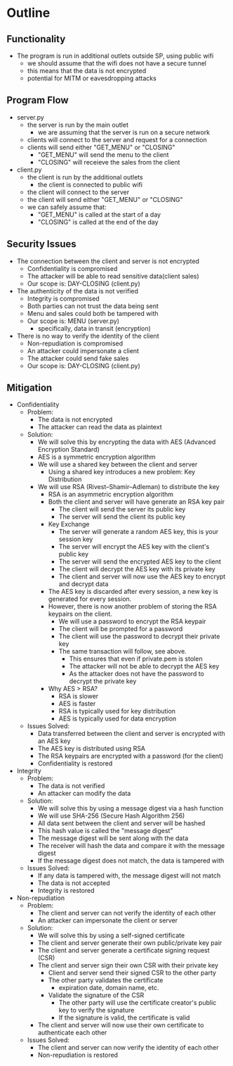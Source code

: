 Outline 
=======
## Functionality
- The program is run in additional outlets outside SP, using public wifi
    - we should assume that the wifi does not have a secure tunnel
    - this means that the data is not encrypted
    - potential for MITM or eavesdropping attacks
## Program Flow
- server.py
    - the server is run by the main outlet
        - we are assuming that the server is run on a secure network
    - clients will connect to the server and request for a connection
    - clients will send either "GET_MENU" or "CLOSING"
        - "GET_MENU" will send the menu to the client
        - "CLOSING" will receieve the sales from the client
- client.py 
    - the client is run by the additional outlets
        - the client is connected to public wifi
    - the client will connect to the server
    - the client will send either "GET_MENU" or "CLOSING"
    - we can safely assume that:
        - "GET_MENU" is called at the start of a day
        - "CLOSING" is called at the end of the day
## Security Issues  
- The connection between the client and server is not encrypted
    - Confidentiality is compromised
    - The attacker will be able to read sensitive data(client sales)
    - Our scope is: DAY-CLOSING (client.py)
- The authenticity of the data is not verified
    - Integrity is compromised
    - Both parties can not trust the data being sent
    - Menu and sales could both be tampered with
    - Our scope is: MENU (server.py)
        - specifically, data in transit (encryption)
- There is no way to verify the identity of the client
    - Non-repudiation is compromised
    - An attacker could impersonate a client
    - The attacker could send fake sales
    - Our scope is: DAY-CLOSING (client.py)
## Mitigation
- Confidentiality
    - Problem:
        - The data is not encrypted
        - The attacker can read the data as plaintext
    - Solution:
        - We will solve this by encrypting the data with AES (Advanced Encryption Standard)
        - AES is a symmetric encryption algorithm
        - We will use a shared key between the client and server
            - Using a shared key introduces a new problem: Key Distribution
        - We will use RSA (Rivest–Shamir–Adleman) to distribute the key
            - RSA is an asymmetric encryption algorithm
            - Both the client and server will have generate an RSA key pair
                - The client will send the server its public key
                - The server will send the client its public key
            - Key Exchange
                - The server will generate a random AES key, this is your session key
                - The server will encrypt the AES key with the client's public key
                - The server will send the encrypted AES key to the client
                - The client will decrypt the AES key with its private key
                - The client and server will now use the AES key to encrypt and decrypt data
            - The AES key is discarded after every session, a new key is generated for every session.
            - However, there is now another problem of storing the RSA keypairs on the client.
                - We will use a password to encrypt the RSA keypair
                - The client will be prompted for a password
                - The client will use the password to decrypt their private key
                - The same transaction will follow, see above.
                    - This ensures that even if private.pem is stolen
                    - The attacker will not be able to decrypt the AES key
                    - As the attacker does not have the password to decrypt the private key
            - Why AES > RSA?
                - RSA is slower
                - AES is faster
                - RSA is typically used for key distribution
                - AES is typically used for data encryption
    - Issues Solved: 
        - Data transferred between the client and server is encrypted with an AES key
        - The AES key is distributed using RSA
        - The RSA keypairs are encrypted with a password (for the client)
        - Confidentiality is restored
- Integrity
    - Problem:
        - The data is not verified
        - An attacker can modify the data
    - Solution:
        - We will solve this by using a message digest via a hash function
        - We will use SHA-256 (Secure Hash Algorithm 256)
        - All data sent between the client and server will be hashed
        - This hash value is called the "message digest"
        - The message digest will be sent along with the data
        - The receiver will hash the data and compare it with the message digest
        - If the message digest does not match, the data is tampered with
    - Issues Solved:
        - If any data is tampered with, the message digest will not match
        - The data is not accepted
        - Integrity is restored
- Non-repudiation
    - Problem:
        - The client and server can not verify the identity of each other
        - An attacker can impersonate the client or server
    - Solution:
        - We will solve this by using a self-signed certificate
        - The client and server generate their own public/private key pair
        - The client and server generate a certificate signing request (CSR)
        - The client and server sign their own CSR with their private key
            - Client and server send their signed CSR to the other party
            - The other party validates the certificate
                - expiration date, domain name, etc.
            - Validate the signature of the CSR
                - The other party will use the certificate creator's public key to verify the signature
                - If the signature is valid, the certificate is valid
        - The client and server will now use their own certificate to authenticate each other
    - Issues Solved:
        - The client and server can now verify the identity of each other
        - Non-repudiation is restored
        








